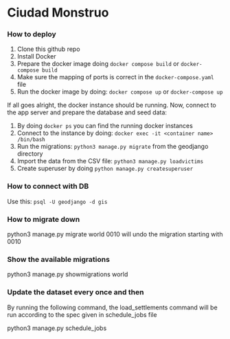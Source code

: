 # Ciudad Monstruo

### How to deploy

1. Clone this github repo
2. Install Docker
3. Prepare the docker image doing `docker compose build` or `docker-compose build`
4. Make sure the mapping of ports is correct in the `docker-compose.yaml` file
5. Run the docker image by doing: `docker compose up` or `docker-compose up`

If all goes alright, the docker instance should be running. Now, connect to the app server and prepare the database and seed data:

1. By doing `docker ps` you can find the running docker instances
2. Connect to the instance by doing: `docker exec -it <container name> /bin/bash`
3. Run the migrations: `python3 manage.py migrate` from the geodjango directory
4. Import the data from the CSV file: `python3 manage.py loadvictims`
5. Create superuser by doing `python manage.py createsuperuser`

### How to connect with DB

Use this: `psql -U geodjango -d gis`

### How to migrate down

python3 manage.py migrate world 0010 will undo the migration starting with 0010

### Show the available migrations

python3 manage.py showmigrations world

### Update the dataset every once and then

By running the following command, the load_settlements command will be run according to the spec given in schedule_jobs file

python3 manage.py schedule_jobs